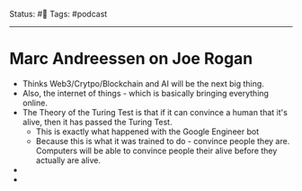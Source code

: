 Status: #🌱
Tags: #podcast
***
# Marc Andreessen on Joe Rogan

- Thinks Web3/Crytpo/Blockchain and AI will be the next big thing.
- Also, the internet of things - which is basically bringing everything online.
- The Theory of the Turing Test is that if it can convince a human that it's alive, then it has passed the Turing Test.
	- This is exactly what happened with the Google Engineer bot
	- Because this is what it was trained to do - convince people they are. Computers will be able to convince people their alive before they actually are alive.
- 
- 